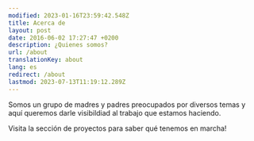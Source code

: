 ```yaml
---
modified: 2023-01-16T23:59:42.548Z
title: Acerca de
layout: post
date: 2016-06-02 17:27:47 +0200
description: ¿Quienes somos?
url: /about
translationKey: about
lang: es
redirect: /about
lastmod: 2023-07-13T11:19:12.289Z
---
```


Somos un grupo de madres y padres preocupados por diversos temas y aquí queremos darle visibildiad al trabajo que estamos haciendo.

Visita la sección de proyectos para saber qué tenemos en marcha!
